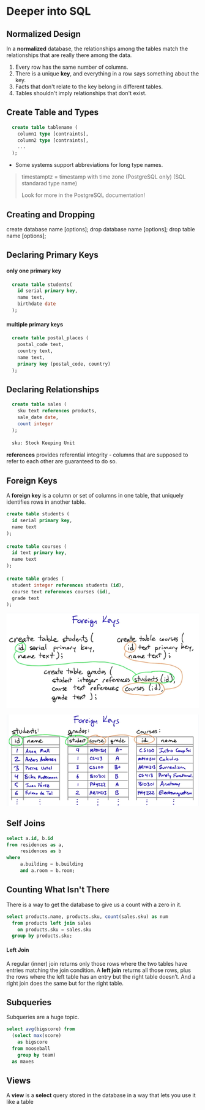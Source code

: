 # Deeper into SQL

## Normalized Design

In a **normalized** database, the relationships among the tables match the relationships that are really there among the data.

1. Every row has the same number of columns.
2. There is a unique **key**, and everything in a row says something about the key.
3. Facts that don't relate to the key belong in different tables.
4. Tables shouldn't imply relationships that don't exist.

## Create Table and Types

```SQL
  create table tablename (
    column1 type [contraints],
    column2 type [contraints],
    ...
  );
```

* Some systems support abbreviations for long type names.

> timestamptz      = timestamp with time zone
> (PostgreSQL only)  (SQL standarad type name)
>
> Look for more in the PostgreSQL documentation!

## Creating and Dropping

create database name [options];
drop database name [options];
drop table name [options];

## Declaring Primary Keys

#### only one primary key

```SQL
  create table students(
    id serial primary key,
    name text,
    birthdate date
  );
```

#### multiple primary keys

```SQL
  create table postal_places (
    postal_code text,
    country text,
    name text,
    primary key (postal_code, country)
  );
```

## Declaring Relationships

```SQL
  create table sales (
    sku text references products,
    sale_date date,
    count integer
  );

  sku: Stock Keeping Unit
```

**references** provides referential integrity - columns that are supposed to refer to each other are guaranteed to do so.

## Foreign Keys

A **foreign key** is a column or set of columns in one table, that uniquely identifies rows in another table.

```SQL
create table students (
  id serial primary key,
  name text
);

create table courses (
  id text primary key,
  name text
);

create table grades (
  student integer references students (id),
  course text references courses (id),
  grade text
);
```

![foreign-keys-1](../lesson4-pic/foreign-keys-1.png)

![foreign-keys-2](../lesson4-pic/foreign-keys-2.png)

## Self Joins

```SQL
select a.id, b.id
from residences as a,
     residences as b
where
     a.building = b.building
     and a.room = b.room;
```

## Counting What Isn't There

There is a way to get the database to give us a count with a zero in it.
```SQL
select products.name, products.sku, count(sales.sku) as num
  from products left join sales
    on products.sku = sales.sku
  group by products.sku;
```

#### Left Join

A regular (inner) join returns only those rows where the two tables have entries matching the join condition. A **left join** returns all those rows, plus the rows where the left table has an entry but the right table doesn’t. And a right join does the same but for the right table.

## Subqueries

Subqueries are a huge topic.
```SQL
select avg(bigscore) from
  (select max(score)
    as bigscore
  from mooseball
    group by team)
  as maxes
```

## Views

A **view** is a **select** query stored in the database in a way that lets you use it like a table
